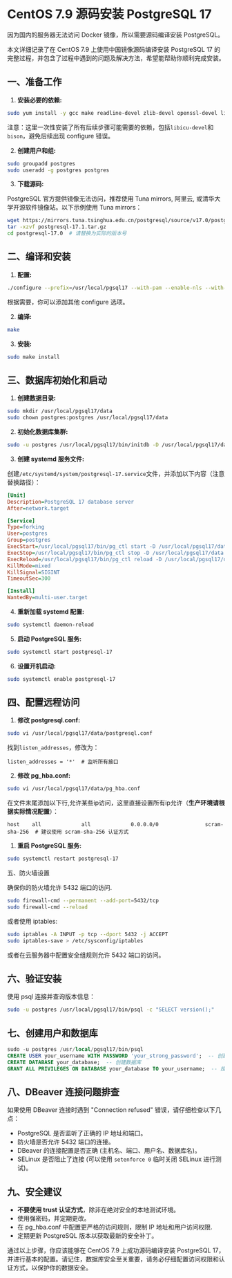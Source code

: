 # CentOS 7.9 源码安装 PostgreSQL 17

因为国内的服务器无法访问 Docker 镜像，所以需要源码编译安装 PostgreSQL。

本文详细记录了在 CentOS 7.9 上使用中国镜像源码编译安装 PostgreSQL 17 的完整过程，并包含了过程中遇到的问题及解决方法，希望能帮助你顺利完成安装。

## 一、准备工作

1. **安装必要的依赖:**

```bash
sudo yum install -y gcc make readline-devel zlib-devel openssl-devel libxml2-devel pam-devel libicu-devel bison
```

注意：这里一次性安装了所有后续步骤可能需要的依赖，包括`libicu-devel`和`bison`，避免后续出现 configure 错误。

2. **创建用户和组:**

```bash
sudo groupadd postgres
sudo useradd -g postgres postgres
```

3. **下载源码:**

PostgreSQL 官方提供镜像无法访问，推荐使用 Tuna mirrors, 阿里云, 或清华大学开源软件镜像站。以下示例使用 Tuna mirrors：

```bash
wget https://mirrors.tuna.tsinghua.edu.cn/postgresql/source/v17.0/postgresql-17.0.tar.gz -O postgresql-17.0.tar.gz  # 请替换为最新的版本号和镜像地址
tar -xzvf postgresql-17.1.tar.gz
cd postgresql-17.0  # 请替换为实际的版本号
```

## 二、编译和安装

1. **配置:**

```bash
./configure --prefix=/usr/local/pgsql17 --with-pam --enable-nls --with-pgport=5432 --with-openssl --with-libxml
```

根据需要，你可以添加其他 configure 选项。

2. **编译:**

```bash
make
```

3. **安装:**

```bash
sudo make install
```

## 三、数据库初始化和启动

1. **创建数据目录:**

```bash
sudo mkdir /usr/local/pgsql17/data
sudo chown postgres:postgres /usr/local/pgsql17/data
```

2. **初始化数据库集群:**

```bash
sudo -u postgres /usr/local/pgsql17/bin/initdb -D /usr/local/pgsql17/data --locale=en_US.UTF-8 # 设置合适的 locale，例如 zh_CN.UTF-8
```

3. **创建 systemd 服务文件:**

创建`/etc/systemd/system/postgresql-17.service`文件，并添加以下内容（注意替换路径）：

```ini
[Unit]
Description=PostgreSQL 17 database server
After=network.target

[Service]
Type=forking
User=postgres
Group=postgres
ExecStart=/usr/local/pgsql17/bin/pg_ctl start -D /usr/local/pgsql17/data
ExecStop=/usr/local/pgsql17/bin/pg_ctl stop -D /usr/local/pgsql17/data -m fast
ExecReload=/usr/local/pgsql17/bin/pg_ctl reload -D /usr/local/pgsql17/data
KillMode=mixed
KillSignal=SIGINT
TimeoutSec=300

[Install]
WantedBy=multi-user.target
```

4. **重新加载 systemd 配置:**

```bash
sudo systemctl daemon-reload
```

5. **启动 PostgreSQL 服务:**

```bash
sudo systemctl start postgresql-17
```

6. **设置开机启动:**

```bash
sudo systemctl enable postgresql-17
```

## 四、配置远程访问

1. **修改 postgresql.conf:**

```bash
sudo vi /usr/local/pgsql17/data/postgresql.conf
```

找到`listen_addresses`，修改为：

```
listen_addresses = '*'  # 监听所有接口
```

2. **修改 pg_hba.conf:**

```bash
sudo vi /usr/local/pgsql17/data/pg_hba.conf
```

在文件末尾添加以下行,允许某些ip访问，这里直接设置所有ip允许（**生产环境请根据实际情况配置**）：

```
host    all             all             0.0.0.0/0               scram-sha-256  # 建议使用 scram-sha-256 认证方式
```

1. **重启 PostgreSQL 服务:**

```bash
sudo systemctl restart postgresql-17
```

五、防火墙设置

确保你的防火墙允许 5432 端口的访问.

```bash
sudo firewall-cmd --permanent --add-port=5432/tcp
sudo firewall-cmd --reload
```

或者使用 iptables:

```bash
sudo iptables -A INPUT -p tcp --dport 5432 -j ACCEPT
sudo iptables-save > /etc/sysconfig/iptables
```

或者在云服务器中配置安全组规则允许 5432 端口的访问。

## 六、验证安装

使用 psql 连接并查询版本信息：

```bash
sudo -u postgres /usr/local/pgsql17/bin/psql -c "SELECT version();"
```

## 七、创建用户和数据库

```sql
sudo -u postgres /usr/local/pgsql17/bin/psql
CREATE USER your_username WITH PASSWORD 'your_strong_password';  -- 创建用户并设置密码
CREATE DATABASE your_database;  -- 创建数据库
GRANT ALL PRIVILEGES ON DATABASE your_database TO your_username;  -- 授予权限
```

## 八、DBeaver 连接问题排查

如果使用 DBeaver 连接时遇到 "Connection refused" 错误，请仔细检查以下几点：

* PostgreSQL 是否监听了正确的 IP 地址和端口。
* 防火墙是否允许 5432 端口的连接。
* DBeaver 的连接配置是否正确 (主机名、端口、用户名、数据库名)。
* SELinux 是否阻止了连接 (可以使用 `setenforce 0` 临时关闭 SELinux 进行测试)。

## 九、安全建议

* **不要使用 trust 认证方式**，除非在绝对安全的本地测试环境。
* 使用强密码，并定期更改。
* 在 pg_hba.conf 中配置更严格的访问规则，限制 IP 地址和用户访问权限.
* 定期更新 PostgreSQL 版本以获取最新的安全补丁。

通过以上步骤，你应该能够在 CentOS 7.9 上成功源码编译安装 PostgreSQL 17，并进行基本的配置。请记住，数据库安全至关重要，请务必仔细配置访问权限和认证方式，以保护你的数据安全。
